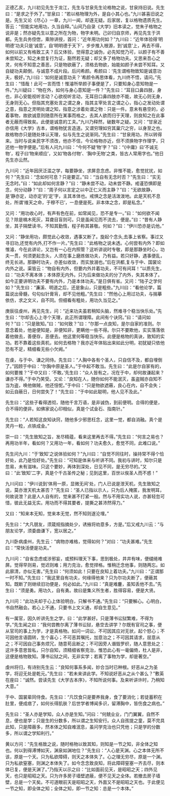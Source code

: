 正德乙亥，九川初见先生于龙江，先生与甘泉先生论格物之说，甘泉持旧说。先生曰：“是求之于外了。”甘泉曰：“若以格物理为外，是自小其心也。”九川甚喜旧说之是。先生又论《尽心》一章，九川一闻，却遂无疑。后家居，复以格物遗质先生。答云：“但能实地用功，久当自释。”山间乃自录《大学》旧本读之，觉朱子格物之说非是；然亦疑先生以意之所在为物，物字未明。己卯归自京师，再见先生于洪都。先生兵务倥偬，乘隙讲授，首问：“近年用功何如？”九川曰：“近年体验得‘明明德’功夫只是‘诚意’。自‘明明德于天下’，步步推入根源，到‘诚意’上，再去不得，如何以前又有格致工夫？后又体验，觉得意之诚伪，必先知觉乃可，以颜子有不善未尝知之，知之未尝复行为证，豁然若无疑；却又多了格物功夫。又思来吾心之灵，何有不知意之善恶，只是物欲蔽了，须格去物欲，始能如颜子未尝不知耳。又自疑功夫颠倒，与诚意不成片段。后问希颜。希颜曰：‘先生谓格物致知是诚意功夫，极好。’九川曰：‘如何是诚意功夫？’希颜令再思体看，九川终不悟，请问。”先生曰：“惜哉！此可一言而悟！惟濬所举颜子事便是了，只要知身心意知物是一件。”九川疑曰：“物在外，如何与身心意知是一件？”先生曰：“耳目口鼻四肢，身也，非心安能视听言动？心欲视听言动，无耳目口鼻四肢亦不能，故无心则无身，无身则无心。但指其充塞处言之谓之身，指其主宰处言之谓之心，指心之发动处谓之意，指意之灵明处谓之知，指意之涉着处谓之物：只是一件。意未有悬空的，必着事物，故欲诚意则随意所在某事而格之，去其人欲而归于天理，则良知之在此事者无蔽而得致矣。此便是诚意的工夫。”九川乃释然，破数年之疑。又问：“甘泉近亦信用《大学》古本，谓格物犹言造道。又谓穷理如穷其巢穴之穷，以身至之也。故格物亦只是随处体认天理，似与先生之说渐同。”先生曰：“甘泉用功，所以转得来。当时与说亲民字不须改，他亦不信，今论格物亦近，但不须换物字作理字，只还他一物字便是。”后有人问九川曰：“今何不疑‘物’字？”曰：“《中庸》曰‘不诚无物’，程子曰‘物来顺应’，又如‘物各付物’、‘胸中无物’之类，皆古人常用字也。”他日先生亦云然。

九川问：“近年因厌泛滥之学，每要静坐，求屏息念虑。非惟不能，愈觉扰扰，如何？”先生曰：“念如何可息？只是要正。”曰：“当自有无念时否？”先生曰：“实无无念时。”曰：“如此却如何言静？”曰：“静未尝不动，动未尝不静。戒谨恐惧即是念，何分动静？”曰：“周子何以言定之以中正仁义而主静？”曰：“无欲故静，是‘静亦定，动亦定’的‘定’字，主其本体也。戒惧之念是活泼泼地。此是天机不息处，所谓‘维天之命，于穆不已’，一息便是死。非本体之念，即是私念。”

又问：“用功收心时，有声有色在前，如常闻见，恐不是专一。”曰：“如何欲不闻见？除是槁木死灰，耳聋目盲则可。只是虽闻见而不流去，便是。”曰：“昔有人静坐，其子隔壁读书，不知其勤惰，程子称其甚敬。何如？”曰：“伊川恐亦是讥他。”

又问：“静坐用功，颇觉此心收敛，遇事又断了。旋起个念头,去事上省察。事过又寻旧功,还觉有内外,打不作一片。”先生曰：“此格物之说未透。心何尝有内外？即如惟濬，今在此讲论，又岂有一心在内照管？这听讲说时专敬，即是那静坐时心，功夫一贯，何须更起念头，人须在事上磨炼做功夫，乃有益。若只好静，遇事便乱，终无长进。那静时功夫，亦差似收敛，而实放溺也。”后在洪都,复与于中、国裳论内外之说。渠皆云：“物自有内外，但要内外并着功夫，不可有间耳！”以质先生，曰：“功夫不离本体；本体原无内外。只为后来做功夫的分了内外，失其本体了。如今正要讲明功夫不要有内外，乃是本体功夫。”是日俱有省。又问：“陆子之学何如？”先生曰：“濂溪、明道之后，还是象山，只是粗些。”九川曰：“看他论学，篇篇说出骨髓，句句似针膏肓，却不见他粗。”先生曰：“然他心上用过功夫，与揣摹依仿，求之文义，自不同。但细看有粗处，用功久当见之。”

庚辰往虔州，再见先生，问：“近来功夫虽若稍知头脑，然难寻个稳当快乐处。”先生曰：“尔却去心上寻个天理，此正所谓理障。此间有个诀窍。”曰：“请问如何？”曰：“只是致知。”曰：“如何致？”曰：“尔那一点良知，是尔自家的准则。尔意念着处，他是便知是，非便知非，更瞒他一些不得。尔只不要欺他，实实落落依着他做去，善便存，恶便去。他这里何等稳当快乐。此便是格物的真诀，致知的实功。若不靠着这些真机，如何去格物？我亦近年体贴出来如此分明，初犹疑只依他恐有不足，精细看无些小欠阙。”

在虔，与于中、谦之同侍。先生曰：“人胸中各有个圣人，只自信不及，都自埋倒了。”因顾于中曰：“尔胸中原是圣人。”于中起不敢当。先生曰：“此是尔自家有的，如何要推？”于中又曰：‘不敢。’先生曰：“众人皆有之，况在于中，却何故谦起来？谦亦不得。”于中乃笑受。又论：“良知在人，随你如何不能泯灭，虽盗贼亦自知不当为盗，唤他做贼，他还忸怩。”于中曰：“只是物欲遮蔽，良心在内，自不会失；如云自蔽日，日何尝失了！”先生曰：“于中如此聪明，他人见不及此。”

先生曰：“这些子看得透彻，随他千言万语，是非诚伪，到前便明。合得的便是，合不得的便非。如佛家说心印相似，真是个试金石、指南针。”

先生曰：“人若知这良知诀窍，随他多少邪思枉念，这里一觉，都自消融。真个是灵丹一粒，点铁成金。”

崇一曰：“先生致知之旨，发尽精蕴，看来这里再去不得。”先生曰：“何言之易也？再用功半年，看如何？又用功一年，看如何？功夫愈久，愈觉不同，此难口说。”

先生问九川：“于‘致知’之说体验如何？”九川曰：“自觉不同往时，操持常不得个恰好处，此乃是恰好处。”先生曰：“可知是体来与听讲不同。我初与讲时，知尔只是忽易，未有滋味。只这个要妙，再体到深处，日见不同，是无穷尽的。”又曰：“此‘致知’二字，真是个千古圣传之秘；见到这里，百世以俟圣人而不惑！”

九川问曰：“伊川说到‘体用一原，显微无间’处，门人已说是泄天机，先生致知之说，莫亦泄天机太甚否？”先生曰：“圣人已指以示人，只为后人掩匿，我发明耳，何故说泄？此是人人自有的，觉来甚不打紧一般。然与不用实功人说，亦甚轻忽可惜，彼此无益无实。用功而不得其要者，提撕之甚沛然得力。”

又曰：“知来本无知，觉来本无觉，然不知则遂沦埋。”

先生曰：“大凡朋友，须箴规指摘处少，诱掖将劝意多，方是。”后又戒九川云：“与朋友论学，须委曲谦下，宽以居之。”

九川卧病虔州，先生云：“病物亦难格，觉得如何？”对曰：“功夫甚难。”先生曰：“常快活便是功夫。”

九川问：“自省念虑或涉邪妄，或预料理天下事，思到极处，井井有味，便缱绻难屏。觉得早则易，觉迟则难；用力克治，愈觉捍格。惟稍迁念他事，则随两忘。如此廓清，亦似无害。”先生曰：“何须如此！只要在良知上着功夫。”九川曰：“正谓那一时不知。”先生曰：“我这里自有功夫，何缘得他来？只为尔功夫断了，便蔽其知。既断了则继续旧功便是，何必如此。”九川曰：“真是难鏖，虽知丢他不去。”先生曰：“须是勇。用功久，自有勇。故曰是集义所生者，胜得容易，便是大贤。

九川问：“此功夫却于心上体验明白，只解书不通。”先生曰：“只要解心。心明白，书自然融会。若心上不通，只要书上文义通，却自生意见。”

有一属官，因久听讲先生之学，曰：“此学甚好。只是薄书讼狱繁难，不得为学。”先生闻之曰：“我何尝教尔离了薄书讼狱，悬空去讲学？尔既有官司之事，便从官司的事上为学，才是真格物。如问一词讼，不可因其应对无状，起个怒心；不可因他言语圆转，生个喜心；不可恶其嘱托，加意治之；不可因其请求，屈意从之；不可因自己事务烦冗，随意苟且断之；不可因旁人谮毁罗织，随人意思处之：这许多意思皆私，只尔自知，须精细省察克治，惟恐此心有一毫偏倚，杜人是非，这便是格物致知。薄书讼狱之间，无非实学；若离了事物为学，却是著空。”

虔州将归，有诗别先生云：“良知何事系多闻，妙合当时已种根。好恶从之为圣学，将迎无处是乾元。”先生曰：“若未来讲此学。不知说好恶从之从个甚么？”敷英在座曰：“诚然。尝读先生《大学古本序》，不知所说何事。及来听讲许时，乃稍知大意。”

于中、国裳辈同侍食。先生曰：“凡饮食只是要养我身，食了要消化；若徒蓄积在肚里，便成痞了，如何长得肌肤？后世学者博闻多识，留滞胸中，皆伤食之病也。”

先生曰：“圣人亦是学知，众人亦是生知。”问曰：“何兢业业，门门翼翼，自然不息，便也是学；只是生的分数多，所以谓之生知安行。众人自孩提之童，莫不完具此知，只是障蔽多，然本体之知自难泯息，虽问学克治也只凭他；只是学的分数多，所以谓之学知利行。”

黄以方问：“先生格致之说，随时格物以致其知，则知是一节之知，非全体之知也。何以到得溥博如天，渊泉如渊地位？”先生曰：“人心是天渊。心之本体无所不该，原是一个天。只为私欲障碍，则天之本体失了。心之理无穷尽，原是一个渊。只为私欲窒塞，则渊之本体失了。如今念念致良知，将此障碍窒塞一齐去尽，则本体已复，便是天渊了。”乃指天以示之曰：“比如面前见天，是昭昭之天；四外见天，也只是昭昭之天。只为许多房子墙壁遮蔽，便不见天之全体。若撤去房子墙壁，总是一个天矣。不可道眼前天是昭昭之天，外面又不是昭昭之天也。于此便见一节之知，即全体之知；全体之知，即一节之知：总是一个本体。”